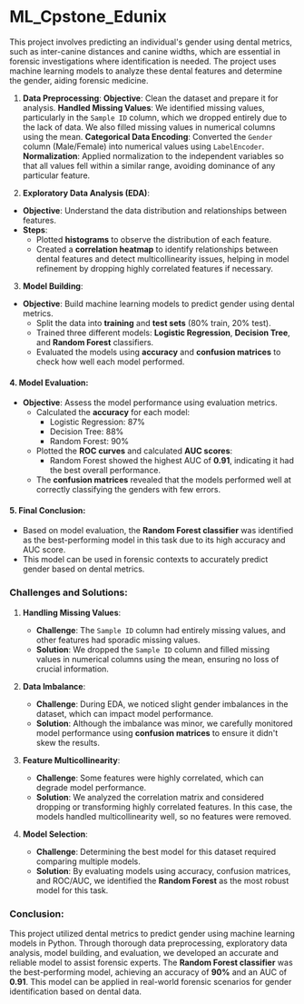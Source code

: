 # ML_Cpstone_Edunix

This project involves predicting an individual's gender using dental metrics, such as inter-canine distances and canine widths, which are essential in forensic investigations where identification is needed. The project uses machine learning models to analyze these dental features and determine the gender, aiding forensic medicine.

1. **Data Preprocessing**:
   **Objective**: Clean the dataset and prepare it for analysis.
   **Handled Missing Values**: We identified missing values, particularly in the `Sample ID` column, which we dropped entirely due to the lack of data. We also filled missing values in numerical columns using the mean.
  **Categorical Data Encoding**: Converted the `Gender` column (Male/Female) into numerical values using `LabelEncoder`.
  **Normalization**: Applied normalization to the independent variables so that all values fell within a similar range, avoiding dominance of any particular feature.

 2. **Exploratory Data Analysis (EDA)**:
   - **Objective**: Understand the data distribution and relationships between features.
   - **Steps**:
     - Plotted **histograms** to observe the distribution of each feature.
     - Created a **correlation heatmap** to identify relationships between dental features and detect multicollinearity issues, helping in model refinement by dropping highly correlated features if necessary.

 3. **Model Building**:
   - **Objective**: Build machine learning models to predict gender using dental metrics.
     - Split the data into **training** and **test sets** (80% train, 20% test).
     - Trained three different models: **Logistic Regression**, **Decision Tree**, and **Random Forest** classifiers.
     - Evaluated the models using **accuracy** and **confusion matrices** to check how well each model performed.

#### 4. **Model Evaluation**:
   - **Objective**: Assess the model performance using evaluation metrics.
     - Calculated the **accuracy** for each model:
       - Logistic Regression: 87%
       - Decision Tree: 88%
       - Random Forest: 90%
     - Plotted the **ROC curves** and calculated **AUC scores**:
       - Random Forest showed the highest AUC of **0.91**, indicating it had the best overall performance.
     - The **confusion matrices** revealed that the models performed well at correctly classifying the genders with few errors.

#### 5. **Final Conclusion**:
   - Based on model evaluation, the **Random Forest classifier** was identified as the best-performing model in this task due to its high accuracy and AUC score.
   - This model can be used in forensic contexts to accurately predict gender based on dental metrics.

### Challenges and Solutions:

1. **Handling Missing Values**:
   - **Challenge**: The `Sample ID` column had entirely missing values, and other features had sporadic missing values.
   - **Solution**: We dropped the `Sample ID` column and filled missing values in numerical columns using the mean, ensuring no loss of crucial information.

2. **Data Imbalance**:
   - **Challenge**: During EDA, we noticed slight gender imbalances in the dataset, which can impact model performance.
   - **Solution**: Although the imbalance was minor, we carefully monitored model performance using **confusion matrices** to ensure it didn't skew the results.

3. **Feature Multicollinearity**:
   - **Challenge**: Some features were highly correlated, which can degrade model performance.
   - **Solution**: We analyzed the correlation matrix and considered dropping or transforming highly correlated features. In this case, the models handled multicollinearity well, so no features were removed.

4. **Model Selection**:
   - **Challenge**: Determining the best model for this dataset required comparing multiple models.
   - **Solution**: By evaluating models using accuracy, confusion matrices, and ROC/AUC, we identified the **Random Forest** as the most robust model for this task.

### Conclusion:

This project utilized dental metrics to predict gender using machine learning models in Python. Through thorough data preprocessing, exploratory data analysis, model building, and evaluation, we developed an accurate and reliable model to assist forensic experts. The **Random Forest classifier** was the best-performing model, achieving an accuracy of **90%** and an AUC of **0.91**. This model can be applied in real-world forensic scenarios for gender identification based on dental data.
